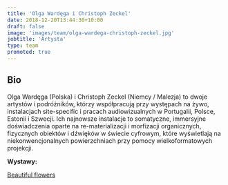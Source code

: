 ```yaml
---
title: 'Olga Wardęga i Christoph Zeckel'
date: 2018-12-20T13:44:30+10:00
draft: false
image: 'images/team/olga-wardega-christoph-zeckel.jpg'
jobtitle: 'Artysta'
type: team
promoted: true
---
```


## Bio

Olga Wardęga (Polska)  i Christoph Zeckel (Niemcy / Malezja) to dwoje artystów i podróżników, którzy współpracują przy występach na żywo, instalacjach site-specific i pracach audiowizualnych w Portugalii, Polsce, Estonii i Szwecji. Ich najnowsze instalacje to somatyczne, immersyjne doświadczenia oparte na re-materializacji i morfizacji organicznych, fizycznych obiektów i dźwięków w świecie cyfrowym, które wyświetlają na niekonwencjonalnych powierzchniach przy pomocy wielkoformatowych projekcji.

**Wystawy:**

[Beautiful flowers](/wystawy/beautiful-flowers)
